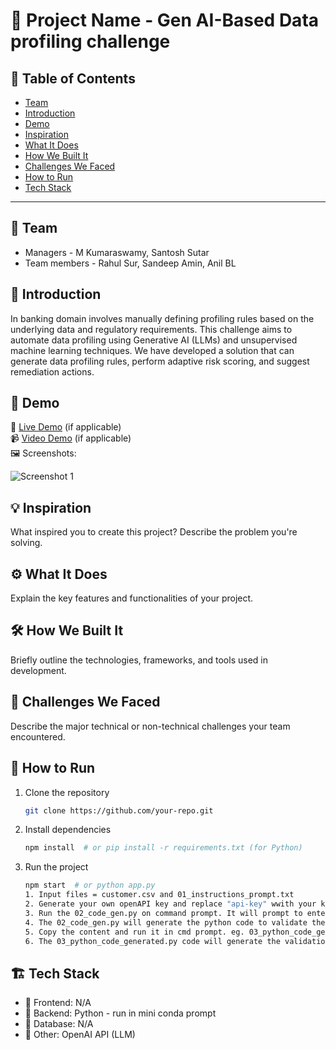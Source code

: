 # 🚀 Project Name - Gen AI-Based Data profiling challenge

## 📌 Table of Contents
- [Team](#team)
- [Introduction](#introduction)
- [Demo](#demo)
- [Inspiration](#inspiration)
- [What It Does](#what-it-does)
- [How We Built It](#how-we-built-it)
- [Challenges We Faced](#challenges-we-faced)
- [How to Run](#how-to-run)
- [Tech Stack](#tech-stack)

---
## 👥 Team
- Managers - M Kumaraswamy, Santosh Sutar
- Team members - Rahul Sur, Sandeep Amin, Anil BL

## 🎯 Introduction
In banking domain involves manually defining profiling rules based on the underlying data and regulatory requirements. This challenge aims to automate data profiling using Generative AI (LLMs) and unsupervised machine learning techniques. We have developed a solution that can generate data profiling rules, perform adaptive risk scoring, and suggest remediation actions.

## 🎥 Demo
🔗 [Live Demo](#) (if applicable)  
📹 [Video Demo](#) (if applicable)  
🖼️ Screenshots:

![Screenshot 1](link-to-image)

## 💡 Inspiration
What inspired you to create this project? Describe the problem you're solving.

## ⚙️ What It Does
Explain the key features and functionalities of your project.

## 🛠️ How We Built It
Briefly outline the technologies, frameworks, and tools used in development.

## 🚧 Challenges We Faced
Describe the major technical or non-technical challenges your team encountered.

## 🏃 How to Run
1. Clone the repository  
   ```sh
   git clone https://github.com/your-repo.git
   ```
2. Install dependencies  
   ```sh
   npm install  # or pip install -r requirements.txt (for Python)
   ```
3. Run the project  
   ```sh
   npm start  # or python app.py
   1. Input files = customer.csv and 01_instructions_prompt.txt
   2. Generate your own openAPI key and replace "api-key" wwith your key in 02_code_gen.py.
   3. Run the 02_code_gen.py on command prompt. It will prompt to enter the above instructions.
   4. The 02_code_gen.py will generate the python code to validate the data
   5. Copy the content and run it in cmd prompt. eg. 03_python_code_generated.py
   6. The 03_python_code_generated.py code will generate the validation_transactions.csv as output in the same directory.   
   ```

## 🏗️ Tech Stack
- 🔹 Frontend: N/A
- 🔹 Backend: Python - run in mini conda prompt
- 🔹 Database: N/A
- 🔹 Other: OpenAI API (LLM)
